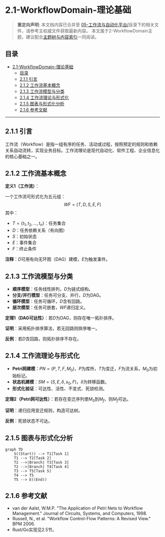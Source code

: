 # 2.1-WorkflowDomain-理论基础

> **重定向声明**: 本文档内容已合并至 [05-工作流与自动化平台/](05-工作流与自动化平台/)目录下的相关文件，请参考主权威文件获取最新内容。
> 本文属于2-WorkflowDomain主题，建议配合[主题树与内容索引](./00-主题树与内容索引.md)一同阅读。

## 目录

- [2.1-WorkflowDomain-理论基础](#21-workflowdomain-理论基础)
  - [目录](#目录)
  - [2.1.1 引言](#211-引言)
  - [2.1.2 工作流基本概念](#212-工作流基本概念)
  - [2.1.3 工作流模型与分类](#213-工作流模型与分类)
  - [2.1.4 工作流理论与形式化](#214-工作流理论与形式化)
  - [2.1.5 图表与形式化分析](#215-图表与形式化分析)
  - [2.1.6 参考文献](#216-参考文献)

---

## 2.1.1 引言

工作流（Workflow）是指一组有序的任务、活动或过程，按照预定的规则和依赖关系自动流转，实现业务目标。工作流理论是现代自动化、软件工程、企业信息化的核心基础之一。

## 2.1.2 工作流基本概念

**定义1（工作流）**：

一个工作流可形式化为五元组：
$$
WF = (T, D, S, E, F)
$$
其中：

- $T = \{t_1, t_2, ..., t_n\}$：任务集合
- $D$：任务依赖关系（有向图）
- $S$：初始状态
- $E$：事件集合
- $F$：终止条件

**注释**：$D$可用有向无环图（DAG）建模，$E$为触发事件。

## 2.1.3 工作流模型与分类

- **顺序模型**：任务线性排列，$D$为链式结构。
- **分支/并行模型**：任务可分支、并行，$D$为DAG。
- **循环模型**：任务可循环，$D$含有回路。
- **层次模型**：任务可嵌套，$WF$递归定义。

**定理1（DAG可达性）**：若$D$为DAG，则存在唯一拓扑排序。

**证明**：采用拓扑排序算法，若无回路则排序唯一。

**反例**：若$D$含回路，则拓扑排序不存在。

## 2.1.4 工作流理论与形式化

- **Petri网建模**：$PN = (P, T, F, M_0)$，$P$为库所，$T$为变迁，$F$为流关系，$M_0$为初始标记。
- **状态机建模**：$SM = (S, E, \delta, s_0, F)$，$\delta$为转移函数。
- **形式化验证**：可达性、活性、不变式、死锁检测。

**定理2（Petri网可达性）**：若存在变迁序列使$M_0$到$M_f$，则$M_f$可达。

**证明**：递归应用变迁规则，构造可达树。

**反例**：死锁状态不可达。

## 2.1.5 图表与形式化分析

```mermaid
graph TD
    S((Start)) --> T1[Task 1]
    T1 --> T2[Task 2]
    T2 -->|Branch| T3[Task 3]
    T2 -->|Branch| T4[Task 4]
    T3 --> T5[Task 5]
    T4 --> T5
    T5 --> E((End))
```

## 2.1.6 参考文献

- van der Aalst, W.M.P. "The Application of Petri Nets to Workflow Management." Journal of Circuits, Systems, and Computers, 1998.
- Russell, N., et al. "Workflow Control-Flow Patterns: A Revised View." BPM 2006.
- Rust/Go实现见2.5节。
